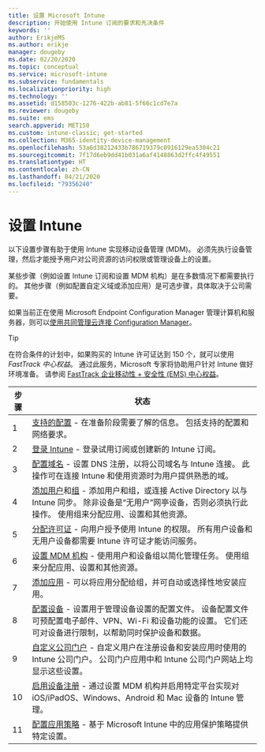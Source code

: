 ```yaml
---
title: 设置 Microsoft Intune
description: 开始使用 Intune 订阅的要求和先决条件
keywords: ''
author: ErikjeMS
ms.author: erikje
manager: dougeby
ms.date: 02/20/2020
ms.topic: conceptual
ms.service: microsoft-intune
ms.subservice: fundamentals
ms.localizationpriority: high
ms.technology: ''
ms.assetid: d158503c-1276-422b-ab81-5f66c1cd7e7a
ms.reviewer: dougeby
ms.suite: ems
search.appverid: MET150
ms.custom: intune-classic; get-started
ms.collection: M365-identity-device-management
ms.openlocfilehash: 53a6d38212433b786719379c0916129ea5304c21
ms.sourcegitcommit: 7f17d6eb9dd41b031a6af4148863d2ffc4f49551
ms.translationtype: HT
ms.contentlocale: zh-CN
ms.lasthandoff: 04/21/2020
ms.locfileid: "79356240"
---
```

# <a name="set-up-intune"></a>设置 Intune

以下设置步骤有助于使用 Intune 实现移动设备管理 (MDM)。 必须先执行设备管理，然后才能授予用户对公司资源的访问权限或管理设备上的设置。

某些步骤（例如设置 Intune 订阅和设置 MDM 机构）是在多数情况下都需要执行的。 其他步骤（例如配置自定义域或添加应用）是可选步骤，具体取决于公司需要。

如果当前正在使用 Microsoft Endpoint Configuration Manager 管理计算机和服务器，则可以[使用共同管理云连接 Configuration Manager](https://docs.microsoft.com/configmgr/comanage/overview)。

>[!TIP]
>在符合条件的计划中，如果购买的 Intune 许可证达到 150 个，就可以使用 *FastTrack 中心权益*。 通过此服务，Microsoft 专家将协助用户针对 Intune 做好环境准备。 请参阅 [FastTrack 企业移动性 + 安全性 (EMS) 中心权益](https://docs.microsoft.com/enterprise-mobility-security/Solutions/enterprise-mobility-fasttrack-program)。

| 步骤 | 状态  |
|---|---|
|   1   | [支持的配置](supported-devices-browsers.md) - 在准备阶段需要了解的信息。 包括支持的配置和网络要求。|
|   2   |  [登录 Intune](account-sign-up.md) - 登录试用订阅或创建新的 Intune 订阅。 |
|   3   | [配置域名](custom-domain-name-configure.md) - 设置 DNS 注册，以将公司域名与 Intune 连接。 此操作可在连接 Intune 和使用资源时为用户提供熟悉的域。 |
|   4   | [添加用户](users-add.md)和[组](groups-add.md) - 添加用户和组，或连接 Active Directory 以与 Intune 同步。 除非设备是“无用户”网亭设备，否则必须执行此操作。 使用组来分配应用、设置和其他资源。|
|   5   | [分配许可证](licenses-assign.md) - 向用户授予使用 Intune 的权限。 所有用户设备和无用户设备都需要 Intune 许可证才能访问服务。 |
|   6   | [设置 MDM 机构](mdm-authority-set.md) - 使用用户和设备组以简化管理任务。 使用组来分配应用、设置和其他资源。 |
|   7   | [添加应用](../apps/apps-add.md) - 可以将应用分配给组，并可自动或选择性地安装应用。 |
|   8   | [配置设备](../configuration/device-profiles.md) - 设置用于管理设备设置的配置文件。 设备配置文件可预配置电子邮件、VPN、Wi-Fi 和设备功能的设置。 它们还可对设备进行限制，以帮助同时保护设备和数据。 |
|   9   |  [自定义公司门户](../apps/company-portal-app.md) - 自定义用户在注册设备和安装应用时使用的 Intune 公司门户。 公司门户应用中和 Intune 公司门户网站上均显示这些设置。       |
|  10   | [启用设备注册](mdm-authority-set.md) - 通过设置 MDM 机构并启用特定平台实现对 iOS/iPadOS、Windows、Android 和 Mac 设备的 Intune 管理。 |
|  11   |  [配置应用策略](../apps/app-protection-policy.md) - 基于 Microsoft Intune 中的应用保护策略提供特定设置。 |
